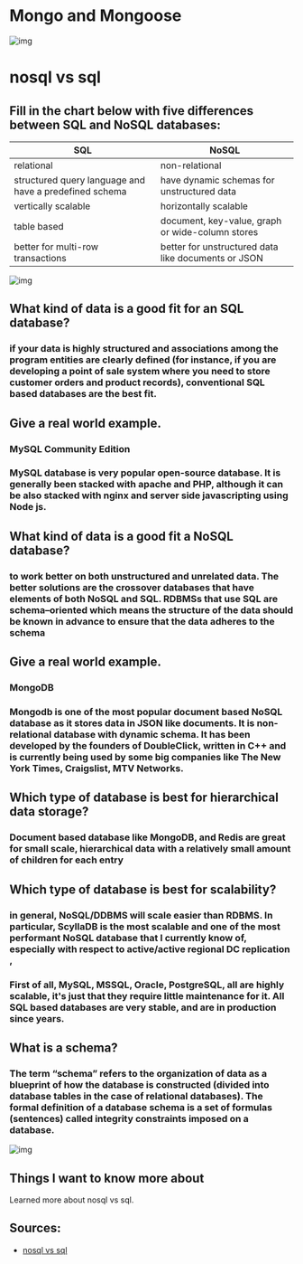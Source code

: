 # **Mongo and Mongoose**


![img](https://res.cloudinary.com/practicaldev/image/fetch/s--0QbcuqxC--/c_limit%2Cf_auto%2Cfl_progressive%2Cq_auto%2Cw_880/https://s3.ap-south-1.amazonaws.com/afteracademy-server-uploads/mastering-mongoose-for-mongodb-and-node-js-mongoose-diagram-77560014632570f4.png)


# **nosql vs sql**

## **Fill in the chart below with five differences between SQL and NoSQL databases:**

|SQL|NoSQL|
|---|------|
relational| non-relational
structured query language and have a predefined schema|have dynamic schemas for unstructured data
vertically scalable|horizontally scalable
table based|document, key-value, graph or wide-column stores
better for multi-row transactions| better for unstructured data like documents or JSON

![img](https://phoenixnap.com/kb/wp-content/uploads/2021/04/database-types.jpg)

## **What kind of data is a good fit for an SQL database?**

### if your data is highly structured and associations among the program entities are clearly defined (for instance, if you are developing a point of sale system where you need to store customer orders and product records), conventional SQL based databases are the best fit.

## **Give a real world example.**

### **MySQL Community Edition**
### MySQL database is very popular open-source database. It is generally been stacked with apache and PHP, although it can be also stacked with nginx and server side javascripting using Node js.

## **What kind of data is a good fit a NoSQL database?**

###  to work better on both unstructured and unrelated data. The better solutions are the crossover databases that have elements of both NoSQL and SQL. RDBMSs that use SQL are schema–oriented which means the structure of the data should be known in advance to ensure that the data adheres to the schema

## **Give a real world example.**
### **MongoDB**
### Mongodb is one of the most popular document based NoSQL database as it stores data in JSON like documents. It is non-relational database with dynamic schema. It has been developed by the founders of DoubleClick, written in C++ and is currently being used by some big companies like The New York Times, Craigslist, MTV Networks. 

## **Which type of database is best for hierarchical data storage?**

### Document based database like MongoDB, and Redis are great for small scale, hierarchical data with a relatively small amount of children for each entry


## **Which type of database is best for scalability?**
### in general, NoSQL/DDBMS will scale easier than RDBMS. In particular, ScyllaDB is the most scalable and one of the most performant NoSQL database that I currently know of, especially with respect to active/active regional DC replication , 
### First of all, MySQL, MSSQL, Oracle, PostgreSQL, all are highly scalable, it's just that they require little maintenance for it. All SQL based databases are very stable, and are in production since years.


## **What is a schema?**
### The term “schema” refers to the organization of data as a blueprint of how the database is constructed (divided into database tables in the case of relational databases). The formal definition of a database schema is a set of formulas (sentences) called integrity constraints imposed on a database.

![img](https://i.stack.imgur.com/68g6v.jpg)


## Things I want to know more about

 Learned more about nosql vs sql.

## Sources:

* [nosql vs sql](https://www.thegeekstuff.com/2014/01/sql-vs-nosql-db/?utm_source=tuicool)





